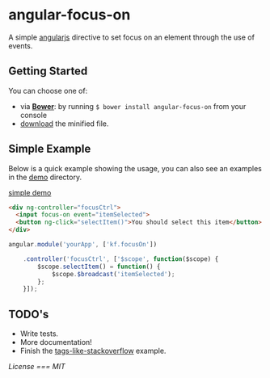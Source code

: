 # angular-focus-on

A simple [angularjs](http://angularjs.org/) directive to set focus on an element through the use of events.

## Getting Started

You can choose one of:

- via **[Bower](http://bower.io/)**: by running `$ bower install angular-focus-on` from your console
- [download](dist/focus-on.js) the minified file.


## Simple Example

Below is a quick example showing the usage, you can also see an examples in the [demo](demo) directory.

[simple demo](https://rawgit.com/kfuchs/angular-focus-on/master/demo/simple/index.html)

```html
<div ng-controller="focusCtrl">
  <input focus-on event="itemSelected">
  <button ng-click="selectItem()">You should select this item</button>
</div>
```

```javascript
angular.module('yourApp', ['kf.focusOn'])

    .controller('focusCtrl', ['$scope', function($scope) {
        $scope.selectItem() = function() {
            $scope.$broadcast('itemSelected');
        };
    }]);
```

## TODO's

- Write tests.
- More documentation!
- Finish the [tags-like-stackoverflow](demo/tags-like-stack-overflow) example.

*License === MIT*
